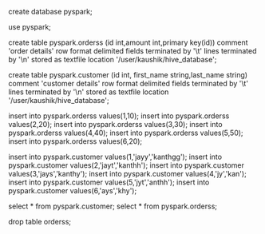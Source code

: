 create database pyspark;

use pyspark;

create table pyspark.orderss (id int,amount int,primary key(id))
comment 'order details'
row format delimited
fields terminated by '\t'
lines terminated by '\n'
stored as textfile
location '/user/kaushik/hive_database';


create table pyspark.customer (id int, first_name string,last_name string)
comment 'customer details'
row format delimited
fields terminated by '\t'
lines terminated by '\n'
stored as textfile
location '/user/kaushik/hive_database';

insert into pyspark.orderss values(1,10);
insert into pyspark.orderss values(2,20);
insert into pyspark.orderss values(3,30);
insert into pyspark.orderss values(4,40);
insert into pyspark.orderss values(5,50);
insert into pyspark.orderss values(6,20);

insert into pyspark.customer values(1,'jayy','kanthgg');
insert into pyspark.customer values(2,'jayt','kanthh');
insert into pyspark.customer values(3,'jays','kanthy');
insert into pyspark.customer values(4,'jy','kan');
insert into pyspark.customer values(5,'jyt','anthh');
insert into pyspark.customer values(6,'ays','khy');


select * from pyspark.customer;
select * from pyspark.orderss;

drop table orderss;

